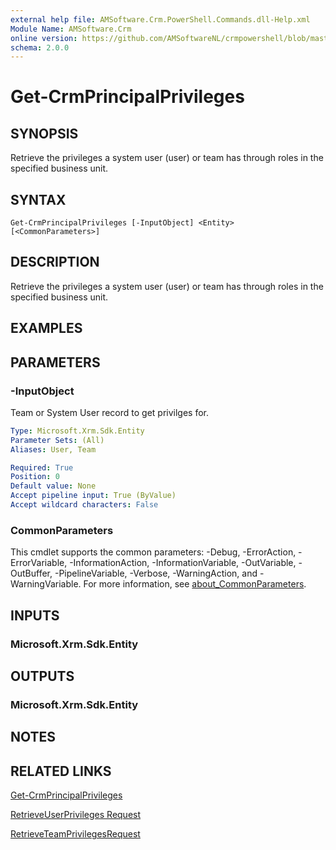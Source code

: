 ```yaml
---
external help file: AMSoftware.Crm.PowerShell.Commands.dll-Help.xml
Module Name: AMSoftware.Crm
online version: https://github.com/AMSoftwareNL/crmpowershell/blob/master/docs/Get-CrmPrincipalPrivileges.md
schema: 2.0.0
---
```


# Get-CrmPrincipalPrivileges

## SYNOPSIS
Retrieve the privileges a system user (user) or team has through roles in the specified business unit.

## SYNTAX

```
Get-CrmPrincipalPrivileges [-InputObject] <Entity> [<CommonParameters>]
```

## DESCRIPTION
Retrieve the privileges a system user (user) or team has through roles in the specified business unit.

## EXAMPLES

## PARAMETERS

### -InputObject
Team or System User record to get privilges for.

```yaml
Type: Microsoft.Xrm.Sdk.Entity
Parameter Sets: (All)
Aliases: User, Team

Required: True
Position: 0
Default value: None
Accept pipeline input: True (ByValue)
Accept wildcard characters: False
```

### CommonParameters
This cmdlet supports the common parameters: -Debug, -ErrorAction, -ErrorVariable, -InformationAction, -InformationVariable, -OutVariable, -OutBuffer, -PipelineVariable, -Verbose, -WarningAction, and -WarningVariable. For more information, see [about_CommonParameters](http://go.microsoft.com/fwlink/?LinkID=113216).

## INPUTS

### Microsoft.Xrm.Sdk.Entity

## OUTPUTS

### Microsoft.Xrm.Sdk.Entity

## NOTES

## RELATED LINKS

[Get-CrmPrincipalPrivileges](Get-CrmPrincipalPrivileges.md)

[RetrieveUserPrivileges Request](https://docs.microsoft.com/en-us/dotnet/api/microsoft.crm.sdk.messages.retrieveuserprivilegesrequest)

[RetrieveTeamPrivilegesRequest](https://docs.microsoft.com/en-us/dotnet/api/microsoft.crm.sdk.messages.retrieveteamprivilegesrequest)